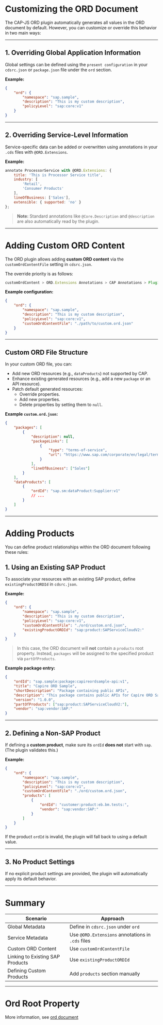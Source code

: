 # Customizing the ORD Document

The CAP-JS ORD plugin automatically generates all values in the ORD document by default. However, you can customize or override this behavior in two main ways:

---

## 1. Overriding Global Application Information

Global settings can be defined using the `present configuration` in your `cdsrc.json` or `package.json` file under the `ord` section.

**Example:**

```json
{
    "ord": {
        "namespace": "sap.sample",
        "description": "This is my custom description",
        "policyLevel": "sap:core:v1"
    }
}
```

---

## 2. Overriding Service-Level Information

Service-specific data can be added or overwritten using annotations in your `.cds` files with `@ORD.Extensions`.

**Example:**

```js
annotate ProcessorService with @ORD.Extensions: {
    title: 'This is Processor Service title',
    industry: [
        'Retail',
        'Consumer Products'
    ],
    lineOfBusiness: ['Sales'],
    extensible: { supported: 'no' }
};
```

> **Note:**
> Standard annotations like `@Core.Description` and `@description` are also automatically read by the plugin.

---

# Adding Custom ORD Content

The ORD plugin allows adding **custom ORD content** via the `customOrdContentFile` setting in `cdsrc.json`.

The override priority is as follows:

```js
customOrdContent > ORD.Extensions Annotations > CAP Annotations > Plugin Defaults
```

**Example configuration:**

```json
{
    "ord": {
        "namespace": "sap.sample",
        "description": "This is my custom description",
        "policyLevel": "sap:core:v1",
        "customOrdContentFile": "./path/to/custom.ord.json"
    }
}
```

---

## Custom ORD File Structure

In your custom ORD file, you can:

- Add new ORD resources (e.g., `dataProducts`) not supported by CAP.
- Enhance existing generated resources (e.g., add a new `package` or an API resource).
- Patch default generated resources:
    - Override properties.
    - Add new properties.
    - Delete properties by setting them to `null`.

**Example `custom.ord.json`:**

```json
{
    "packages": [
        {
            "description": null,
            "packageLinks": [
                {
                    "type": "terms-of-service",
                    "url": "https://www.sap.com/corporate/en/legal/terms-of-use.html"
                }
            ],
            "lineOfBusiness": ["Sales"]
        }
    ],
    "dataProducts": [
        {
            "ordId": "sap.sm:dataProduct:Supplier:v1"
            // ...
        }
    ]
}
```

---

# Adding Products

You can define product relationships within the ORD document following these rules:

## 1. Using an Existing SAP Product

To associate your resources with an existing SAP product, define `existingProductORDId` in `cdsrc.json`.

**Example:**

```json
{
    "ord": {
        "namespace": "sap.sample",
        "description": "This is my custom description",
        "policyLevel": "sap:core:v1",
        "customOrdContentFile": "./ord/custom.ord.json",
        "existingProductORDId": "sap:product:SAPServiceCloudV2:"
    }
}
```

> In this case, the ORD document will **not** contain a `products` root property. Instead, `packages` will be assigned to the specified product via `partOfProducts`.

**Example package entry:**

```json
{
    "ordId": "sap.sample:package:capireordsample-api:v1",
    "title": "Capire ORD Sample",
    "shortDescription": "Package containing public APIs",
    "description": "This package contains public APIs for Capire ORD Sample.",
    "version": "1.0.0",
    "partOfProducts": ["sap:product:SAPServiceCloudV2:"],
    "vendor": "sap:vendor:SAP:"
}
```

---

## 2. Defining a Non-SAP Product

If defining a **custom product**, make sure its `ordId` **does not** start with `sap`. (The plugin validates this.)

**Example:**

```json
{
    "ord": {
        "namespace": "sap.sample",
        "description": "This is my custom description",
        "policyLevel": "sap:core:v1",
        "customOrdContentFile": "./ord/custom.ord.json",
        "products": [
            {
                "ordId": "customer:product:eb.bm.tests:",
                "vendor": "sap:vendor:SAP:"
            }
        ]
    }
}
```

If the product `ordId` is invalid, the plugin will fall back to using a default value.

---

## 3. No Product Settings

If no explicit product settings are provided, the plugin will automatically apply its default behavior.

---

# Summary

| Scenario                         | Approach                                          |
| -------------------------------- | ------------------------------------------------- |
| Global Metadata                  | Define in `cdsrc.json` under `ord`                |
| Service Metadata                 | Use `@ORD.Extensions` annotations in `.cds` files |
| Custom ORD Content               | Use `customOrdContentFile`                        |
| Linking to Existing SAP Products | Use `existingProductORDId`                        |
| Defining Custom Products         | Add `products` section manually                   |

---

# Ord Root Property

More information, see [ord document](https://pages.github.tools.sap/CentralEngineering/open-resource-discovery-specification/spec-v1/interfaces/document)
